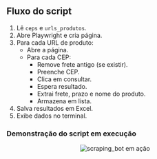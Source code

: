 ## Fluxo do script
1. Lê `ceps` e `urls_produtos`.
2. Abre Playwright e cria página.
3. Para cada URL de produto:
   - Abre a página.
   - Para cada CEP:
     - Remove frete antigo (se existir).
     - Preenche CEP.
     - Clica em consultar.
     - Espera resultado.
     - Extrai frete, prazo e nome do produto.
     - Armazena em lista.
4. Salva resultados em Excel.
5. Exibe dados no terminal.

### Demonstração do script em execução

<p align="center">
  <img src="https://link-para-sua-gif-aqui.gif" alt="scraping_bot em ação" />
</p>
